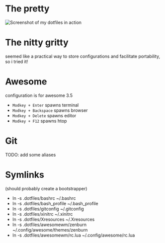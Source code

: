 # The pretty
![Screenshot of my dotfiles in action](screen.png?raw=true "Screenshot of my dotfiles in action")

# The nitty gritty
seemed like a practical way to store configurations and facilitate
portability, so i tried it!

# Awesome
configuration is for awesome 3.5

* `Modkey + Enter` spawns terminal
* `Modkey + Backspace` spawns browser
* `Modkey + Delete` spawns editor
* `Modkey + F12` spawns htop

# Git
TODO: add some aliases

# Symlinks
(should probably create a bootstrapper)
* ln -s .dotfiles/bashrc ~/.bashrc
* ln -s .dotfiles/bash_profile ~/.bash_profile
* ln -s .dotfiles/gitconfig ~/.gitconfig
* ln -s .dotfiles/xinitrc ~/.xinitrc
* ln -s .dotfiles/Xresources ~/.Xresources
* ln -s .dotfiles/awesomewm/zenburn ~/.config/awesome/themes/zenburn
* ln -s .dotfiles/awesomewm/rc.lua ~/.config/awesome/rc.lua
